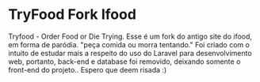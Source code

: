 # TryFood Fork Ifood
 Tryfood - Order Food or Die Trying.
Esse é um fork do antigo site do ifood, em forma de paródia. "peça comida ou morra tentando."
Foi criado com o intuito de estudar mais a respeito do uso do Laravel para desenvolvimento web, portanto, back-end e database foi removido, deixando somente o front-end do projeto..
Espero que deem risada :)
